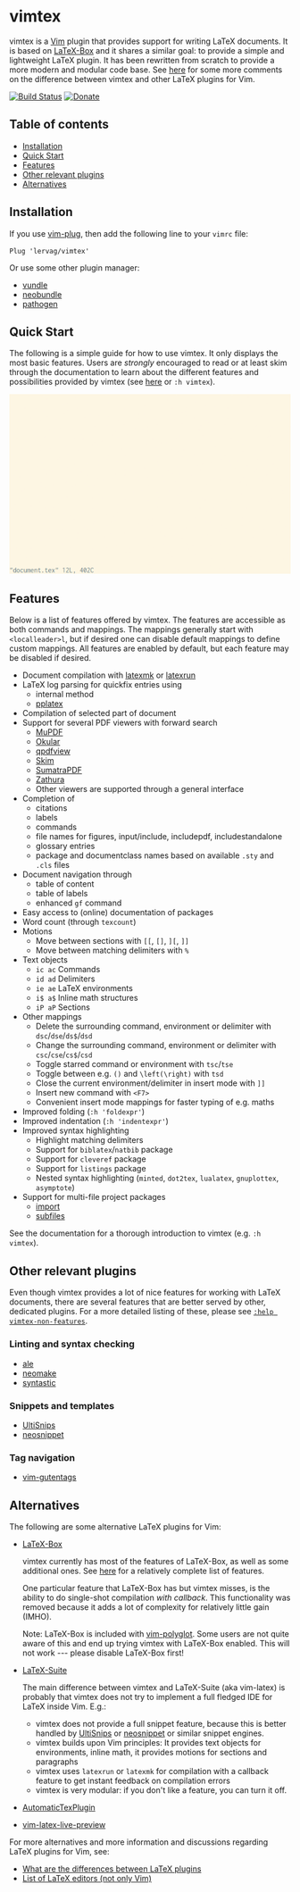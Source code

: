 # vimtex

vimtex is a [Vim](http://www.vim.org/) plugin that provides support for writing
LaTeX documents. It is based on
[LaTeX-Box](https://github.com/LaTeX-Box-Team/LaTeX-Box) and it shares a
similar goal: to provide a simple and lightweight LaTeX plugin. It has been
rewritten from scratch to provide a more modern and modular code base. See
[here](#alternatives) for some more comments on the difference between vimtex
and other LaTeX plugins for Vim.

[![Build Status](https://travis-ci.org/lervag/vimtex.svg?branch=master)](https://travis-ci.org/lervag/vimtex)
[![Donate](https://img.shields.io/badge/Donate-PayPal-green.svg)](https://www.paypal.com/cgi-bin/webscr?cmd=_s-xclick&hosted_button_id=5N4MFVXN7U8NW)

## Table of contents

  * [Installation](#installation)
  * [Quick Start](#quick-start)
  * [Features](#features)
  * [Other relevant plugins](#other-relevant-plugins)
  * [Alternatives](#alternatives)

## Installation

If you use [vim-plug](https://github.com/junegunn/vim-plug), then add the
following line to your `vimrc` file:

```vim
Plug 'lervag/vimtex'
```

Or use some other plugin manager:
- [vundle](https://github.com/gmarik/vundle)
- [neobundle](https://github.com/Shougo/neobundle.vim)
- [pathogen](https://github.com/tpope/vim-pathogen)

## Quick Start

The following is a simple guide for how to use vimtex. It only displays the
most basic features. Users are _strongly_ encouraged to read or at least skim
through the documentation to learn about the different features and
possibilities provided by vimtex (see
[here](https://github.com/lervag/vimtex/blob/master/doc/vimtex.txt) or `:h
vimtex`).

![Quick start gif](media/quick_start.gif?raw=true)

## Features

Below is a list of features offered by vimtex.  The features are accessible as
both commands and mappings.  The mappings generally start with
`<localleader>l`, but if desired one can disable default mappings to define
custom mappings.  All features are enabled by default, but each feature may be
disabled if desired.

- Document compilation with
  [latexmk](http://users.phys.psu.edu/~collins/software/latexmk-jcc/) or
  [latexrun](https://github.com/aclements/latexrun)
- LaTeX log parsing for quickfix entries using
  - internal method
  - [pplatex](https://github.com/stefanhepp/pplatex)
- Compilation of selected part of document
- Support for several PDF viewers with forward search
  - [MuPDF](http://www.mupdf.com/)
  - [Okular](https://okular.kde.org/)
  - [qpdfview](https://launchpad.net/qpdfview)
  - [Skim](http://skim-app.sourceforge.net/)
  - [SumatraPDF](http://www.sumatrapdfreader.org/free-pdf-reader.html)
  - [Zathura](https://pwmt.org/projects/zathura/)
  - Other viewers are supported through a general interface
- Completion of
  - citations
  - labels
  - commands
  - file names for figures, input/include, includepdf, includestandalone
  - glossary entries
  - package and documentclass names based on available `.sty` and `.cls` files
- Document navigation through
  - table of content
  - table of labels
  - enhanced `gf` command
- Easy access to (online) documentation of packages
- Word count (through `texcount`)
- Motions
  - Move between sections with `[[`, `[]`, `][`, `]]`
  - Move between matching delimiters with `%`
- Text objects
  - `ic ac` Commands
  - `id ad` Delimiters
  - `ie ae` LaTeX environments
  - `i$ a$` Inline math structures
  - `iP aP` Sections
- Other mappings
  - Delete the surrounding command, environment or delimiter with
    `dsc`/`dse`/`ds$`/`dsd`
  - Change the surrounding command, environment or delimiter with
    `csc`/`cse`/`cs$`/`csd`
  - Toggle starred command or environment with `tsc`/`tse`
  - Toggle between e.g. `()` and `\left(\right)` with `tsd`
  - Close the current environment/delimiter in insert mode with `]]`
  - Insert new command with `<F7>`
  - Convenient insert mode mappings for faster typing of e.g. maths
- Improved folding (`:h 'foldexpr'`)
- Improved indentation (`:h 'indentexpr'`)
- Improved syntax highlighting
  - Highlight matching delimiters
  - Support for `biblatex`/`natbib` package
  - Support for `cleveref` package
  - Support for `listings` package
  - Nested syntax highlighting (`minted`, `dot2tex`, `lualatex`,
    `gnuplottex`, `asymptote`)
- Support for multi-file project packages
  - [import](http://ctan.uib.no/macros/latex/contrib/import/import.pdf)
  - [subfiles](http://ctan.uib.no/macros/latex/contrib/subfiles/subfiles.pdf)

See the documentation for a thorough introduction to vimtex (e.g. `:h vimtex`).

## Other relevant plugins

Even though vimtex provides a lot of nice features for working with LaTeX
documents, there are several features that are better served by other,
dedicated plugins. For a more detailed listing of these, please see [`:help
vimtex-non-features`](doc/vimtex.txt#L156).

### Linting and syntax checking

  * [ale](https://github.com/w0rp/ale)
  * [neomake](https://github.com/neomake/neomake)
  * [syntastic](https://github.com/vim-syntastic/syntastic)

### Snippets and templates

  * [UltiSnips](https://github.com/SirVer/ultisnips)
  * [neosnippet](https://github.com/Shougo/neosnippet.vim)

### Tag navigation

  * [vim-gutentags](https://github.com/ludovicchabant/vim-gutentags)

## Alternatives

The following are some alternative LaTeX plugins for Vim:

- [LaTeX-Box](https://github.com/LaTeX-Box-Team/LaTeX-Box)

    vimtex currently has most of the features of LaTeX-Box, as well as
    some additional ones. See [here](#features) for a relatively complete list
    of features.

    One particular feature that LaTeX-Box has but vimtex misses, is the ability
    to do single-shot compilation _with callback_. This functionality was
    removed because it adds a lot of complexity for relatively little gain
    (IMHO).

    Note: LaTeX-Box is included with
    [vim-polyglot](https://github.com/sheerun/vim-polyglot). Some users are not
    quite aware of this and end up trying vimtex with LaTeX-Box enabled. This
    will not work --- please disable LaTeX-Box first!

- [LaTeX-Suite](http://vim-latex.sourceforge.net)

    The main difference between vimtex and LaTeX-Suite (aka vim-latex) is
    probably that vimtex does not try to implement a full fledged IDE for LaTeX
    inside Vim. E.g.:

    - vimtex does not provide a full snippet feature, because this is better
      handled by [UltiSnips](https://github.com/SirVer/ultisnips) or
      [neosnippet](https://github.com/Shougo/neosnippet.vim) or similar snippet
      engines.
    - vimtex builds upon Vim principles: It provides text objects for
      environments, inline math, it provides motions for sections and
      paragraphs
    - vimtex uses `latexrun` or `latexmk` for compilation with a callback
      feature to get instant feedback on compilation errors
    - vimtex is very modular: if you don't like a feature, you can turn it off.

- [AutomaticTexPlugin](http://atp-vim.sourceforge.net)
- [vim-latex-live-preview](https://github.com/xuhdev/vim-latex-live-preview)

For more alternatives and more information and discussions regarding LaTeX
plugins for Vim, see:

- [What are the differences between LaTeX
  plugins](http://vi.stackexchange.com/questions/2047/what-are-the-differences-between-latex-plugins)
- [List of LaTeX editors (not only
  Vim)](https://tex.stackexchange.com/questions/339/latex-editors-ides)

